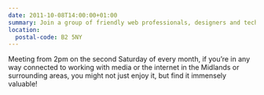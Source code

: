 ```yaml
---
date: 2011-10-08T14:00:00+01:00
summary: Join a group of friendly web professionals, designers and tech enthusiasts from the greater Multipack community, in the lovely setting of the Old Joint Stock, situated in the centre of Birmingham, for a drink or two and a bite to eat.
location:
  postal-code: B2 5NY
---
```

Meeting from 2pm on the second Saturday of every month, if you’re in any way connected to working with media or the internet in the Midlands or surrounding areas, you might not just enjoy it, but find it immensely valuable!
